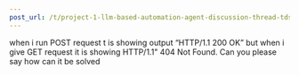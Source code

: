 ```yaml
---
post_url: /t/project-1-llm-based-automation-agent-discussion-thread-tds-jan-2025/164277/315
---
```

when i run POST request t is showing output “HTTP/1.1 200 OK” but when i give GET request it is showing HTTP/1.1" 404 Not Found. Can you please say how can it be solved